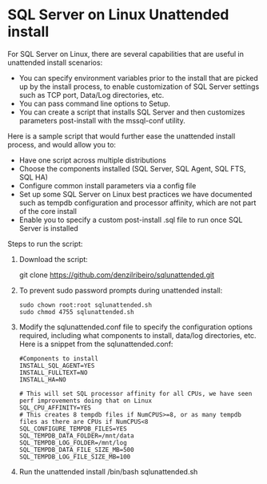
# SQL Server on Linux Unattended install

For SQL Server on Linux, there are several capabilities that are useful in unattended install scenarios:
- You can specify environment variables prior to the install that are picked up by the install process, to enable customization of SQL Server settings such as TCP port, Data/Log directories, etc.
- You can pass command line options to Setup.
- You can create a script that installs SQL Server and then customizes parameters post-install with the mssql-conf utility.
 
Here is a sample script that would further ease the unattended install process, and would allow you to:
- Have one script across multiple distributions
- Choose the components installed (SQL Server, SQL Agent, SQL FTS, SQL HA)
- Configure common install parameters via a config file
- Set up some SQL Server on Linux best practices we have documented such as tempdb configuration and processor affinity, which are not part of the core install
- Enable you to specify a custom post-install .sql file to run once SQL Server is installed
      

Steps to run the script:

1.	Download the script:   

      git clone https://github.com/denzilribeiro/sqlunattended.git
      
2.	To prevent sudo password prompts during unattended install:

        sudo chown root:root sqlunattended.sh
        sudo chmod 4755 sqlunattended.sh
3.	Modify the sqlunattended.conf file to specify the configuration options required, including what components to install, data/log directories, etc. Here is a snippet from the sqlunattended.conf:

        #Components to install
        INSTALL_SQL_AGENT=YES
        INSTALL_FULLTEXT=NO
        INSTALL_HA=NO

        # This will set SQL processor affinity for all CPUs, we have seen perf improvements doing that on Linux
        SQL_CPU_AFFINITY=YES
        # This creates 8 tempdb files if NumCPUS>=8, or as many tempdb files as there are CPUs if NumCPUS<8
        SQL_CONFIGURE_TEMPDB_FILES=YES
        SQL_TEMPDB_DATA_FOLDER=/mnt/data
        SQL_TEMPDB_LOG_FOLDER=/mnt/log
        SQL_TEMPDB_DATA_FILE_SIZE_MB=500
        SQL_TEMPDB_LOG_FILE_SIZE_MB=100

4.	Run the unattended install
        /bin/bash sqlunattended.sh
